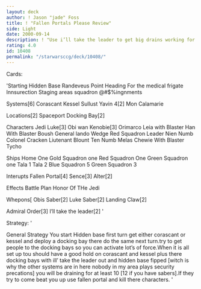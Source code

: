 ```yaml
---
layout: deck
author: ! Jason "jade" Foss
title: ! "Fallen Portals Please Review"
side: Light
date: 2000-09-14
description: ! "Use i’ll take the leader to get big drains working for you."
rating: 4.0
id: 10408
permalink: "/starwarsccg/deck/10408/"
---
```

Cards: 

'Starting
Hidden Base
Randeveus Point
Heading For the medical frigate
Innsurection
Staging areas
squadron @#$%ingnments

Systems[6]
Corascant
Kessel
Sullust
Yavin 4[2]
Mon Calamarie

Locations[2]
Spaceport Docking Bay[2]

Characters
Jedi Luke[3]
Obi wan Kenobie[3]
Orimarco
Leia with Blaster
Han With Blaster
Boush
General lando
Wedge Red Squadron Leader
Nien Numb
Colonel Cracken
Liutenant Blount
Ten Numb
Melas
Chewie With Blaster
Tycho

Ships
Home One
Gold Squadron one
Red Squadron One
Green Squadron one
Tala 1
Tala 2
Blue Squadron 5
Green Squadron 3

Interupts
Fallen Portal[4]
Sence[3]
Alter[2]



Effects
Battle Plan
Honor Of THe Jedi


Whepons[
Obis Saber[2]
Luke Saber[2]
Landing Claw[2]

Admiral Order[3]
I’ll take the leader[2]
'

Strategy: '

General Strategy
You start Hidden base first turn get either corascant or kessel and deploy a docking bay there
do the same next turn.try to get people to the docking bays so you can activate lot’s of force.When it is all set up tou should have a good hold on corascant and kessel plus there docking bays with ill’ take the leader out and hidden base fipped [witch is why the other systems are in here nobody in my area plays security precations] you will be draining for at least 10 [12 if you have sabers].If they try to come beat you up use fallen portal and kill there characters. '
